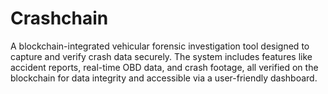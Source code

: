 # Crashchain
A blockchain-integrated vehicular forensic investigation tool designed to capture and verify crash data securely. The system includes features like accident reports, real-time OBD data, and crash footage, all verified on the blockchain for data integrity and accessible via a user-friendly dashboard.
